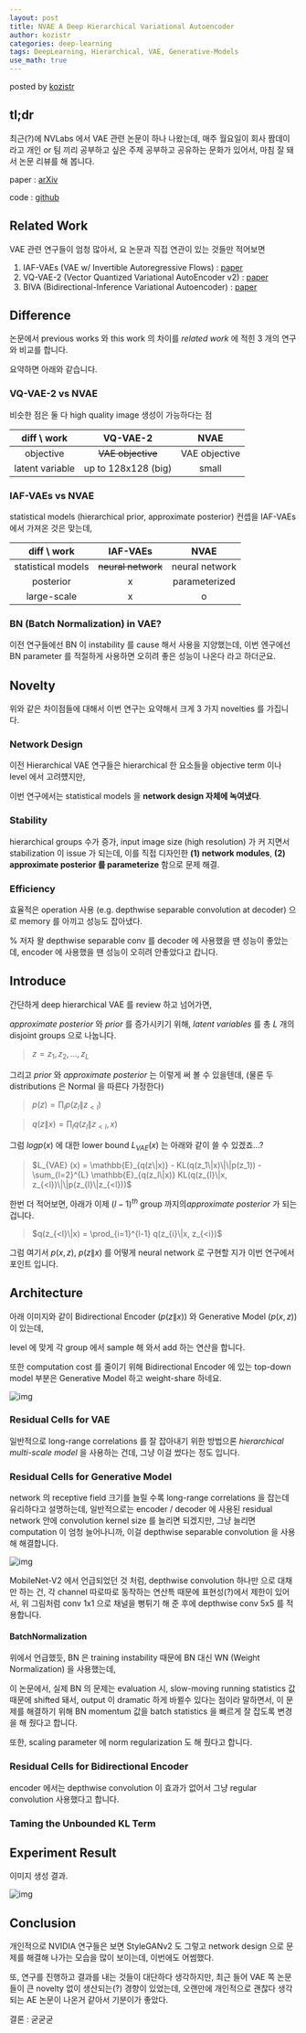 ```yaml
---
layout: post
title: NVAE A Deep Hierarchical Variational Autoencoder
author: kozistr
categories: deep-learning
tags: DeepLearning, Hierarchical, VAE, Generative-Models
use_math: true
---
```


posted by [kozistr](http://kozistr.tech)

## tl;dr

최근(?)에 NVLabs 에서 VAE 관련 논문이 하나 나왔는데, 매주 월요일이 회사 짬데이라고 개인 or 팀 끼리 공부하고 싶은 주제 공부하고 공유하는 문화가 있어서, 마침 잘 돼서 논문 리뷰를 해 봅니다.

paper : [arXiv](https://arxiv.org/pdf/2007.03898.pdf)

code : [github](https://github.com/NVlabs/NVAE)

## Related Work

VAE 관련 연구들이 엄청 많아서, 요 논문과 직접 연관이 있는 것들만 적어보면

1. IAF-VAEs (VAE w/ Invertible Autoregressive Flows) : [paper](https://arxiv.org/pdf/1606.04934.pdf)
2. VQ-VAE-2 (Vector Quantized Variational AutoEncoder v2) : [paper](https://arxiv.org/pdf/1906.00446.pdf)
3. BIVA (Bidirectional-Inference Variational Autoencoder) : [paper](https://arxiv.org/pdf/1902.02102.pdf)

## Difference

논문에서 previous works 와 this work 의 차이를 *related work* 에 적힌 3 개의 연구와 비교를 합니다.

요약하면 아래와 같습니다.

### VQ-VAE-2 vs NVAE

비슷한 점은 둘 다 high quality image 생성이 가능하다는 점

| diff \ work | VQ-VAE-2 | NVAE |
| :---: | :---: | :---: |
| objective | ~~VAE objective~~ | VAE objective |
| latent variable | up to 128x128 (big) | small | 

### IAF-VAEs vs NVAE

statistical models (hierarchical prior, approximate posterior) 컨셉을 IAF-VAEs 에서 가져온 것은 맞는데,

| diff \ work | IAF-VAEs | NVAE |
| :---: | :---: | :---: |
| statistical models | ~~neural network~~ | neural network |
| posterior | x | parameterized | 
| large-scale | x | o |

### BN (Batch Normalization) in VAE?

이전 연구들에선 BN 이 instability 를 cause 해서 사용을 지양했는데, 
이번 엔구에선 BN parameter 를 적절하게 사용하면 오히려 좋은 성능이 나온다 라고 하더군요.

## Novelty

위와 같은 차이점들에 대해서 이번 연구는 요약해서 크게 3 가지 novelties 를 가집니다.

### Network Design

이전 Hierarchical VAE 연구들은 hierarchical 한 요소들을 objective term 이나 level 에서 고려헀지만, 

이번 연구에서는 statistical models 을 **network design 자체에 녹여냈다**.

### Stability

hierarchical groups 수가 증가, input image size (high resolution) 가 커 지면서 stabilization 이 issue 가 되는데, 
이를 직접 디자인한 **(1) network modules**, **(2) approximate posterior 를 parameterize** 함으로 문제 해결. 

### Efficiency

효율적은 operation 사용 (e.g. depthwise separable convolution at decoder) 으로 memory 를 아끼고 성능도 잡아냈다.

% 저자 왈 depthwise separable conv 를 decoder 에 사용했을 땐 성능이 좋았는데, encoder 에 사용했을 땐 성능이 오히려 안좋았다고 캅니다. 

## Introduce

간단하게 deep hierarchical VAE 를 review 하고 넘어가면,

*approximate posterior* 와 *prior* 를 증가시키기 위해, *latent variables* 를 총 *$L$* 개의 disjoint groups 으로 나눕니다.

> $z = {z_1, z_2, ..., z_L}$

그리고 *prior* 와 *approximate posterior* 는 이렇게 써 볼 수 있을텐데, (물론 두 distributions 은 Normal 을 따른다 가정한다)

> $p(z) = \prod_{l} p(z_l\|z_{<l})$

> $q(z\|x) = \prod_{l} q(z_l\|z_{<l}, x)$

그럼 $log p(x)$ 에 대한 lower bound $L_{VAE} (x)$ 는 아래와 같이 쓸 수 있겠죠...?

> $L_{VAE} (x) = \mathbb{E}_{q(z\|x)} - KL(q(z_1\|x)\|\|p(z_1)) - \sum_{l=2}^{L} \mathbb{E}_{q(z_l\|x)} KL(q(z_{l}\|x, z_{<l})\|\|p(z_{l}\|z_{<l}))$

한번 더 적어보면, 아래가 이제 $(l - 1)^{th}$ group 까지의*approximate posterior* 가 되는 겁니다.

> $q(z_{<l}\|x) = \prod_{i=1}^{l-1} q(z_{i}\|x, z_{<i})$

그럼 여기서 $p(x, z)$, $p(z\|x)$ 를 어떻게 neural network 로 구현할 지가 이번 연구에서 포인트 입니다.

## Architecture

아래 이미지와 같이 Bidirectional Encoder ($p(z\|x)$) 와 Generative Model ($p(x, z)$)이 있는데, 

level 에 맞게 각 group 에서 sample 해 와서 add 하는 연산을 합니다. 

또한 computation cost 를 줄이기 위해 Bidirectional Encoder 에 있는 top-down model 부분은 Generative Model 하고 weight-share 하네요.

![img](/assets/NVAE/architecture.png)

### Residual Cells for VAE

일반적으로 long-range correlations 를 잘 잡아내기 위한 방법으론 *hierarchical multi-scale model* 을 사용하는 건데,
그냥 이걸 썼다는 정도 입니다.

### Residual Cells for Generative Model

network 의 receptive field 크기를 늘릴 수록 long-range correlations 을 잡는데 유리하다고 설명하는데, 
일반적으로는 encoder / decoder 에 사용된 residual network 안에 convolution kernel size 를 늘리면 되겠지만, 
그냥 늘리면 computation 이 엄청 늘어나니까, 이걸 depthwise separable convolution 을 사용해 해결합니다.

![img](/assets/NVAE/residual_blocks.png)

MobileNet-V2 에서 언급되었던 것 처럼, depthwise convolution 하나만 으로 대채만 하는 건, 
각 channel 따로따로 동작하는 연산특 때문에 표현성(?)에서 제한이 있어서, 위 그림처럼 conv 1x1 으로 채널을 뻥튀기 해 준 후에 depthwise conv 5x5 를 적용합니다.

#### BatchNormalization

위에서 언급했듯, BN 은 training instability 때문에 BN 대신 WN (Weight Normalization) 을 사용했는데,

이 논문에서, 실제 BN 의 문제는 evaluation 시, slow-moving running statistics 값 때문에 shifted 돼서, output 이 dramatic 하게 바뀔수 있다는 점이라 말하면서,
이 문제를 해결하기 위해 BN momentum 값을 batch statistics 을 빠르게 잘 잡도록 변경을 해 줬다고 합니다.

또한, scaling parameter 에 norm regularization 도 해 줬다고 합니다.

### Residual Cells for Bidirectional Encoder

encoder 에서는 depthwise convolution 이 효과가 없어서 그냥 regular convolution 사용했다고 합니다.

### Taming the Unbounded KL Term



## Experiment Result

이미지 생성 결과.

![img](/assets/NVAE/generated_images.png)

## Conclusion

개인적으로 NVIDIA 연구들은 보면 StyleGANv2 도 그렇고 network design 으로 문제를 해결해 나가는 모습을 많이 보이는데, 이번에도 어썸했다.

또, 연구를 진행하고 결과를 내는 것들이 대단하다 생각하지만,
최근 들어 VAE 쪽 논문들이 큰 novelty 없이 생산되는(?) 경향이 있었는데, 오랜만에 개인적으로 괜찮다 생각되는 AE 논문이 나온거 같아서 기분이가 좋았다.

결론 : 굳굳굳
